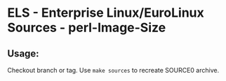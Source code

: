 # ELS - Enterprise Linux/EuroLinux Sources - perl-Image-Size
 
## Usage:
  Checkout branch or tag. Use `make sources` to recreate  SOURCE0 archive.
